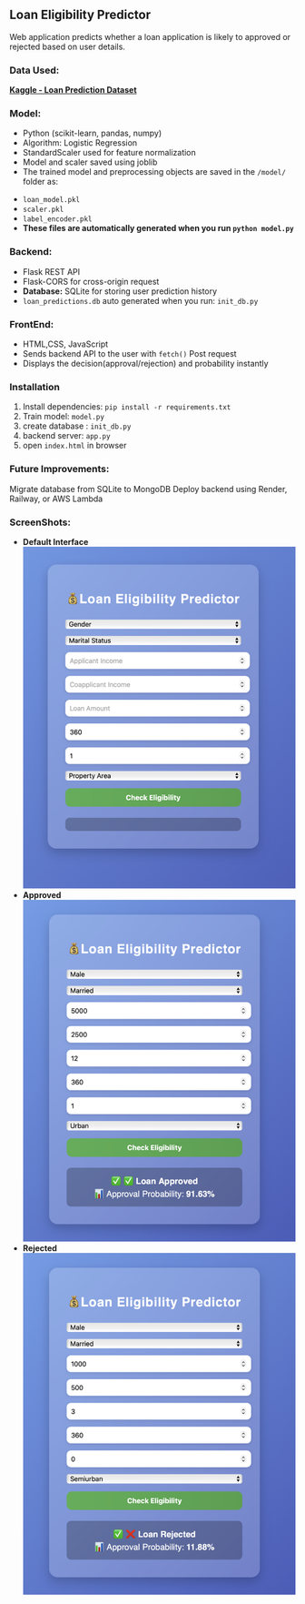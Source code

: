 ## Loan Eligibility Predictor

Web application predicts whether a loan application is likely to approved or rejected
based on user details.

### Data Used:
[**Kaggle - Loan Prediction Dataset**](https://www.kaggle.com/datasets/ninzaami/loan-predication)

### Model:
* Python (scikit-learn, pandas, numpy)
* Algorithm: Logistic Regression
* StandardScaler used for feature normalization
* Model and scaler saved using joblib
* The trained model and preprocessing objects are saved in the `/model/` folder as:
- `loan_model.pkl`
- `scaler.pkl`
- `label_encoder.pkl`
- **These files are automatically generated when you run `python model.py`**


### Backend:
* Flask REST API
* Flask-CORS for cross-origin request
* **Database:** SQLite for storing user prediction history
* `loan_predictions.db` auto generated when you run: `init_db.py`


### FrontEnd:
* HTML,CSS, JavaScript
* Sends backend API to the user with `fetch()` Post request
* Displays the decision(approval/rejection) and probability instantly

### Installation
1. Install dependencies: `pip install -r requirements.txt`
2. Train model: `model.py`
3. create database : `init_db.py`
4. backend server: `app.py`
5. open `index.html` in browser

### Future Improvements:
Migrate database from SQLite to MongoDB
Deploy backend using Render, Railway, or AWS Lambda

### ScreenShots:
* **Default Interface**
![Default Interface](screenshots/default.png)
* **Approved**
![Default Interface](screenshots/approved.png)
* **Rejected**
![Default Interface](screenshots/rejected.png)

